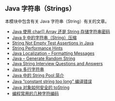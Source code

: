 ## Java 字符串（Strings）

本模块中包含有关 Java 字符串（String）有关的文章。

- [Java 使用 char[] Array 还是 String 存储字符串密码](https://www.ossez.com/t/java-char-array-string/14015)
- [Java 9 中的字符串（String）压缩](https://www.ossez.com/t/java-9-string/14024)
- [String Not Empty Test Assertions in Java](https://www.baeldung.com/java-assert-string-not-empty)
- [String Performance Hints](https://www.baeldung.com/java-string-performance)
- [Java Localization – Formatting Messages](https://www.baeldung.com/java-localization-messages-formatting)
- [Java – Generate Random String](https://www.baeldung.com/java-random-string)
- [Java String Interview Questions and Answers](https://www.baeldung.com/java-string-interview-questions)
- [Java 多行字符串](https://www.ossez.com/t/java/14049)
- [Java 中的 String Pool 简介](https://www.ossez.com/t/java-string-pool/14017)
- [Java “constant string too long” 编译错误](https://www.ossez.com/t/java-constant-string-too-long/14048)
- [Java 对象如何安全的 toString](https://www.ossez.com/t/java-tostring/14000)
- [编程常用的几种字符编码](https://www.ossez.com/t/topic/14022)